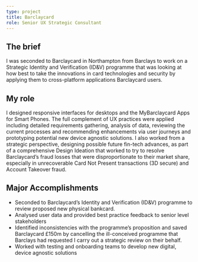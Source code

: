 ```yaml
---
type: project
title: Barclaycard
role: Senior UX Strategic Consultant
---
```


## The brief
I was seconded to Barclaycard in Northampton from Barclays to work on a Strategic Identity and Verification (ID&V) programme that was looking at how best to take the innovations in card technologies and security by applying them to cross-platform applications Barclaycard users.


## My role
I designed responsive interfaces for desktops and the MyBarclaycard Apps for Smart Phones. The full complement of UX practices were applied including detailed requirements gathering, analysis of data, reviewing the current processes and recommending enhancements via user journeys and prototyping potential new device agnostic solutions. I also worked from a strategic perspective, designing possible future fin-tech advances, as part of a comprehensive Design Ideation that worked to try to resolve Barclaycard’s fraud losses that were disproportionate to their market share, especially in unrecoverable Card Not Present transactions (3D secure) and Account Takeover fraud. 


## Major Accomplishments
- Seconded to Barclaycard’s Identity and Verification (ID&V) programme to review proposed new physical bankcard.
- Analysed user data and provided best practice feedback to senior level stakeholders
- Identified inconsistencies with the programme’s proposition and saved Barclaycard £150m by cancelling the ill-conceived programme that Barclays had requested I carry out a strategic review on their behalf.
- Worked with testing and onboarding teams to develop new digital, device agnostic solutions
